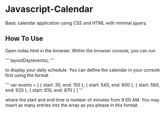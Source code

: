 # Javascript-Calendar
Basic calendar application using CSS and HTML with minimal jquery.

## How To Use

Open index.html in the browser. Within the browser console, you can run 

'''
layoutDay(events);
'''

to display your daily schedule. You can define the calendar in your console first using the format

'''
var events = [
  {
    start: 30,
    end: 150
  },
  {
    start: 540,
    end: 600
  },
  {
    start: 560,
    end: 620
  },
  {
    start: 610,
    end: 670
  }
]
'''

where the start and end time is number of minutes from 9:00 AM. You may insert as many entries into the array as you please in this format.
